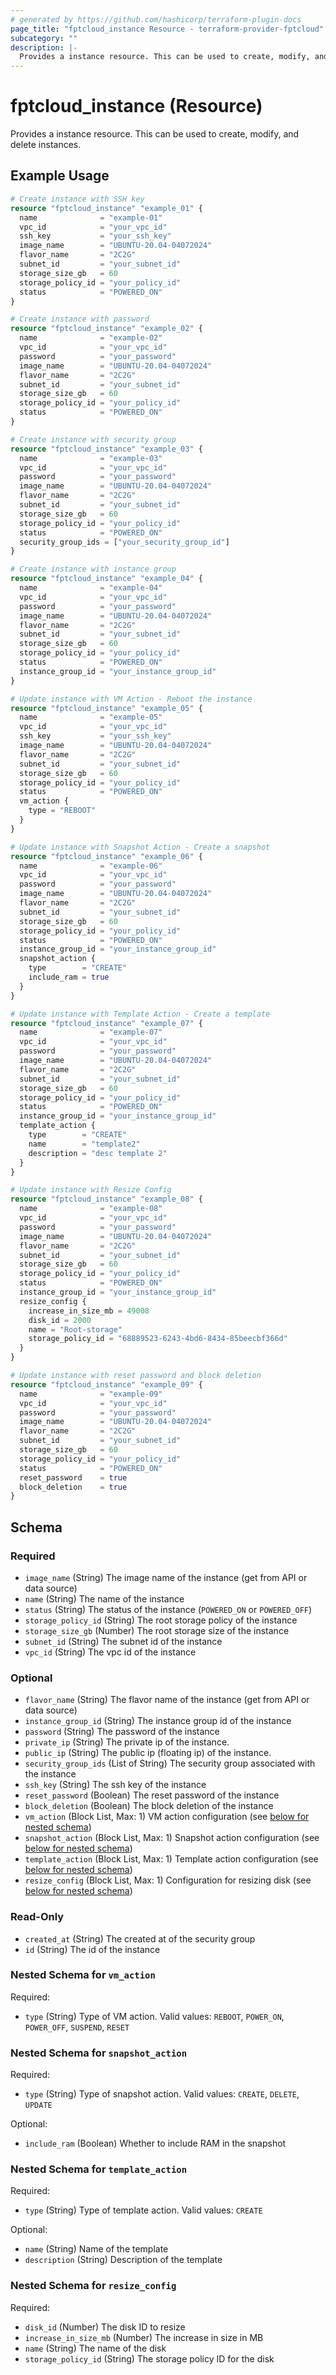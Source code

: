 ```yaml
---
# generated by https://github.com/hashicorp/terraform-plugin-docs
page_title: "fptcloud_instance Resource - terraform-provider-fptcloud"
subcategory: ""
description: |-
  Provides a instance resource. This can be used to create, modify, and delete instances.
---
```


# fptcloud_instance (Resource)

Provides a instance resource. This can be used to create, modify, and delete instances.

## Example Usage

```terraform
# Create instance with SSH key
resource "fptcloud_instance" "example_01" {
  name              = "example-01"
  vpc_id            = "your_vpc_id"
  ssh_key           = "your_ssh_key"
  image_name        = "UBUNTU-20.04-04072024"
  flavor_name       = "2C2G"
  subnet_id         = "your_subnet_id"
  storage_size_gb   = 60
  storage_policy_id = "your_policy_id"
  status            = "POWERED_ON"
}

# Create instance with password
resource "fptcloud_instance" "example_02" {
  name              = "example-02"
  vpc_id            = "your_vpc_id"
  password          = "your_password"
  image_name        = "UBUNTU-20.04-04072024"
  flavor_name       = "2C2G"
  subnet_id         = "your_subnet_id"
  storage_size_gb   = 60
  storage_policy_id = "your_policy_id"
  status            = "POWERED_ON"
}

# Create instance with security group
resource "fptcloud_instance" "example_03" {
  name              = "example-03"
  vpc_id            = "your_vpc_id"
  password          = "your_password"
  image_name        = "UBUNTU-20.04-04072024"
  flavor_name       = "2C2G"
  subnet_id         = "your_subnet_id"
  storage_size_gb   = 60
  storage_policy_id = "your_policy_id"
  status            = "POWERED_ON"
  security_group_ids = ["your_security_group_id"]
}

# Create instance with instance group
resource "fptcloud_instance" "example_04" {
  name              = "example-04"
  vpc_id            = "your_vpc_id"
  password          = "your_password"
  image_name        = "UBUNTU-20.04-04072024"
  flavor_name       = "2C2G"
  subnet_id         = "your_subnet_id"
  storage_size_gb   = 60
  storage_policy_id = "your_policy_id"
  status            = "POWERED_ON"
  instance_group_id = "your_instance_group_id"
}

# Update instance with VM Action - Reboot the instance
resource "fptcloud_instance" "example_05" {
  name              = "example-05"
  vpc_id            = "your_vpc_id"
  ssh_key           = "your_ssh_key"
  image_name        = "UBUNTU-20.04-04072024"
  flavor_name       = "2C2G"
  subnet_id         = "your_subnet_id"
  storage_size_gb   = 60
  storage_policy_id = "your_policy_id"
  status            = "POWERED_ON"
  vm_action {
    type = "REBOOT"
  }
}

# Update instance with Snapshot Action - Create a snapshot
resource "fptcloud_instance" "example_06" {
  name              = "example-06"
  vpc_id            = "your_vpc_id"
  password          = "your_password"
  image_name        = "UBUNTU-20.04-04072024"
  flavor_name       = "2C2G"
  subnet_id         = "your_subnet_id"
  storage_size_gb   = 60
  storage_policy_id = "your_policy_id"
  status            = "POWERED_ON"
  instance_group_id = "your_instance_group_id"
  snapshot_action {
    type        = "CREATE"
    include_ram = true
  }
}

# Update instance with Template Action - Create a template
resource "fptcloud_instance" "example_07" {
  name              = "example-07"
  vpc_id            = "your_vpc_id"
  password          = "your_password"
  image_name        = "UBUNTU-20.04-04072024"
  flavor_name       = "2C2G"
  subnet_id         = "your_subnet_id"
  storage_size_gb   = 60
  storage_policy_id = "your_policy_id"
  status            = "POWERED_ON"
  instance_group_id = "your_instance_group_id"
  template_action {
    type        = "CREATE"
    name        = "template2"
    description = "desc template 2"
  }
}

# Update instance with Resize Config
resource "fptcloud_instance" "example_08" {
  name              = "example-08"
  vpc_id            = "your_vpc_id"
  password          = "your_password"
  image_name        = "UBUNTU-20.04-04072024"
  flavor_name       = "2C2G"
  subnet_id         = "your_subnet_id"
  storage_size_gb   = 60
  storage_policy_id = "your_policy_id"
  status            = "POWERED_ON"
  instance_group_id = "your_instance_group_id"
  resize_config {
    increase_in_size_mb = 49008
    disk_id = 2000
    name = "Root-storage"
    storage_policy_id = "68889523-6243-4bd6-8434-85beecbf366d"
  }
}

# Update instance with reset password and block deletion
resource "fptcloud_instance" "example_09" {
  name              = "example-09"
  vpc_id            = "your_vpc_id"
  password          = "your_password"
  image_name        = "UBUNTU-20.04-04072024"
  flavor_name       = "2C2G"
  subnet_id         = "your_subnet_id"
  storage_size_gb   = 60
  storage_policy_id = "your_policy_id"
  status            = "POWERED_ON"
  reset_password    = true
  block_deletion    = true
}

```

<!-- schema generated by tfplugindocs -->
## Schema

### Required

- `image_name` (String) The image name of the instance (get from API or data source)
- `name` (String) The name of the instance
- `status` (String) The status of the instance (`POWERED_ON` or `POWERED_OFF`)
- `storage_policy_id` (String) The root storage policy of the instance
- `storage_size_gb` (Number) The root storage size of the instance
- `subnet_id` (String) The subnet id of the instance
- `vpc_id` (String) The vpc id of the instance

### Optional

- `flavor_name` (String) The flavor name of the instance (get from API or data source)
- `instance_group_id` (String) The instance group id of the instance
- `password` (String) The password of the instance
- `private_ip` (String) The private ip of the instance.
- `public_ip` (String) The public ip (floating ip) of the instance.
- `security_group_ids` (List of String) The security group associated with the instance
- `ssh_key` (String) The ssh key of the instance
- `reset_password` (Boolean) The reset password of the instance
- `block_deletion` (Boolean) The block deletion of the instance
- `vm_action` (Block List, Max: 1) VM action configuration (see [below for nested schema](#nestedblock--vm_action))
- `snapshot_action` (Block List, Max: 1) Snapshot action configuration (see [below for nested schema](#nestedblock--snapshot_action))
- `template_action` (Block List, Max: 1) Template action configuration (see [below for nested schema](#nestedblock--template_action))
- `resize_config` (Block List, Max: 1) Configuration for resizing disk (see [below for nested schema](#nestedblock--resize_config))

### Read-Only

- `created_at` (String) The created at of the security group
- `id` (String) The id of the instance

<a id="nestedblock--vm_action"></a>
### Nested Schema for `vm_action`

Required:

- `type` (String) Type of VM action. Valid values: `REBOOT`, `POWER_ON`, `POWER_OFF`, `SUSPEND`, `RESET`

<a id="nestedblock--snapshot_action"></a>
### Nested Schema for `snapshot_action`

Required:

- `type` (String) Type of snapshot action. Valid values: `CREATE`, `DELETE`, `UPDATE`

Optional:

- `include_ram` (Boolean) Whether to include RAM in the snapshot

<a id="nestedblock--template_action"></a>
### Nested Schema for `template_action`

Required:

- `type` (String) Type of template action. Valid values: `CREATE`

Optional:

- `name` (String) Name of the template
- `description` (String) Description of the template

<a id="nestedblock--resize_config"></a>
### Nested Schema for `resize_config`

Required:

- `disk_id` (Number) The disk ID to resize
- `increase_in_size_mb` (Number) The increase in size in MB
- `name` (String) The name of the disk
- `storage_policy_id` (String) The storage policy ID for the disk
